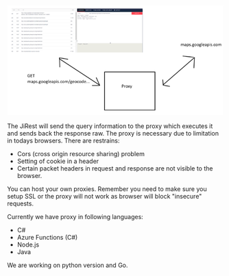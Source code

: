 
![How the proxy works](https://github.com/San-Jeevan/JiRESTProxies/raw/master/JirestIllustration.png)

The JiRest will send the query information to the proxy which executes it and sends back the response raw.
The proxy is necessary due to limitation in todays browsers. There are restrains:

- Cors (cross origin resource sharing) problem
- Setting of cookie in a header
- Certain packet headers in request and response are not visible to the browser.


You can host your own proxies. Remember you need to make sure you setup SSL or the proxy will not work as browser will block "insecure" requests.

Currently we have proxy in following languages:
* C#
* Azure Functions (C#)
* Node.js
* Java


We are working on python version and Go.

